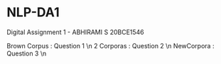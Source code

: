 # NLP-DA1
Digital Assignment 1 - ABHIRAMI S 20BCE1546

Brown Corpus : Question 1 \n
2 Corporas : Question 2 \n
NewCorpora : Question 3 \n
